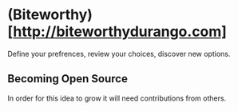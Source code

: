 # (Biteworthy)[http://biteworthydurango.com]
Define your prefrences, review your choices, discover new options.

## Becoming Open Source
In order for this idea to grow it will need contributions from others.


